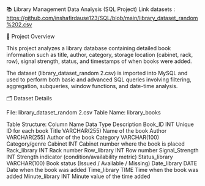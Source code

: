 📚 Library Management Data Analysis (SQL Project)
Link datasets :
 https://github.com/inshafirdause123/SQL/blob/main/library_dataset_random%202.csv 

🧩 Project Overview

This project analyzes a library database containing detailed book information such as title, author, category, storage location (cabinet, rack, row), signal strength, status, and timestamps of when books were added.

The dataset (library_dataset_random 2.csv) is imported into MySQL and used to perform both basic and advanced SQL queries involving filtering, aggregation, subqueries, window functions, and date-time analysis.

🗂️ Dataset Details

File: library_dataset_random 2.csv
Table Name: library_books

Table Structure:
Column Name	Data Type	Description
Book_ID	INT	Unique ID for each book
Title	VARCHAR(255)	Name of the book
Author	VARCHAR(255)	Author of the book
Category	VARCHAR(100)	Category/genre
Cabinet	INT	Cabinet number where the book is placed
Rack_library	INT	Rack number
Row_library	INT	Row number
Signal_Strength	INT	Strength indicator (condition/availability metric)
Status_library	VARCHAR(100)	Book status (Issued / Available / Missing)
Date_library	DATE	Date when the book was added
Time_library	TIME	Time when the book was added
Minute_library	INT	Minute value of the time added
